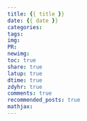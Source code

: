 ```yaml
---
title: {{ title }}
date: {{ date }}
categories:
tags:
img:
PR:
newimg: 
toc: true
share: true
latup: true
dtime: true
zdyhr: true
comments: true
recommended_posts: true
mathjax: 
---
```

